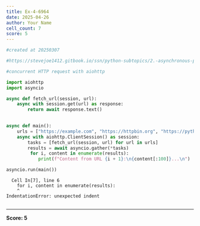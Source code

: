 ```yaml
---
title: Ex-4-6964
date: 2025-04-26
author: Your Name
cell_count: 7
score: 5
---
```


```python
#created at 20250307
```


```python
#https://stevejoe1412.gitbook.io/ssn/python-subtopics/2.-asynchronous-programming
```


```python
#concurrent HTTP request with aiohttp
```


```python
import aiohttp
import asyncio
```


```python
async def fetch_url(session, url):
    async with session.get(url) as response:
        return await response.text()
        
```


```python
async def main():
    urls = ["https://example.com", "https://httpbin.org", "https://python.org"]
    async with aiohttp.ClientSession() as session:
        tasks = [fetch_url(session, url) for url in urls]
        results = await asyncio.gather(*tasks)
         for i, content in enumerate(results):
            print(f"Content from URL {i + 1}:\n{content[:100]}...\n")

asyncio.run(main())

```


      Cell In[7], line 6
        for i, content in enumerate(results):
        ^
    IndentationError: unexpected indent




```python

```


---
**Score: 5**